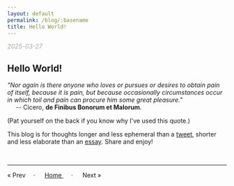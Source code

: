 ```yaml
---
layout: default
permalink: /blog/:basename
title: Hello World!
---
```


<i> <span style="color:#A9A9A9;"> 2025-03-27 </span> </i>  
## Hello World!


*"Nor again is there anyone who loves or pursues or desires to obtain pain of itself, because it is pain, but because occasionally circumstances occur in which toil and pain can procure him some great pleasure."*  
&nbsp;&nbsp;&nbsp;&nbsp; -- Cicero, **de Finibus Bonorum et Malorum**.  

(Pat yourself on the back if you know why I've used this quote.)

This blog is for thoughts longer and less ephemeral than a [tweet](https://x.com/athomasq), shorter and less elaborate than an [essay](/essays).  Share and enjoy! 

<br/>

----

&laquo; Prev 
&emsp;· &emsp; <a href="/blog"> Home </a> &emsp; · &emsp; 
Next &raquo; 


<br/>
<br/>
<br/>

